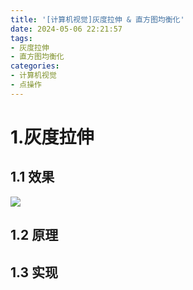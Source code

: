 ```yaml
---
title: '[计算机视觉]灰度拉伸 & 直方图均衡化'
date: 2024-05-06 22:21:57
tags:
- 灰度拉伸
- 直方图均衡化
categories: 
- 计算机视觉
- 点操作
---
```


# 1.灰度拉伸

## 1.1 效果

![](https://cdn.jsdelivr.net/gh/oixel64/imgs/imgs/202405062223406.png)

## 1.2 原理


## 1.3 实现

